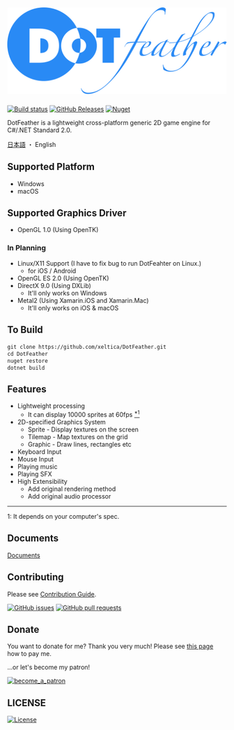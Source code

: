 # <img src="docs/logo.svg"/>
[![Build status](https://img.shields.io/appveyor/ci/xeltica/dotfeather.svg?style=for-the-badge)][ci]
[![GitHub Releases](https://img.shields.io/github/release/xeltica/DotFeather.svg?style=for-the-badge)][releases]
[![Nuget](https://img.shields.io/nuget/v/DotFeather.svg?style=for-the-badge)](https://www.nuget.org/packages/DotFeather/)


DotFeather is a lightweight cross-platform generic 2D game engine for C#/.NET Standard 2.0.

[日本語](README-ja.md) ・ English

## Supported Platform

- Windows
- macOS

## Supported Graphics Driver

- OpenGL 1.0 (Using OpenTK)

### In Planning

- Linux/X11 Support (I have to fix bug to run DotFeahter on Linux.)
  - for iOS / Android
- OpenGL ES 2.0 (Using OpenTK)
- DirectX 9.0 (Using DXLib)
  - It'll only works on Windows
- Metal2 (Using Xamarin.iOS and Xamarin.Mac)
  - It'll only works on iOS & macOS

## To Build

```
git clone https://github.com/xeltica/DotFeather.git
cd DotFeather
nuget restore
dotnet build
```

## Features

- Lightweight processing
	- It can display 10000 sprites at 60fps [<sup>*1</sup>](#f1)
- 2D-specified Graphics System
	- Sprite - Display textures on the screen
	- Tilemap - Map textures on the grid
	- Graphic - Draw lines, rectangles etc
- Keyboard Input
- Mouse Input
- Playing music
- Playing SFX
- High Extensibility
	- Add original rendering method
	- Add original audio processor

----

<p id="f1">1: It depends on your computer's spec.</p>


## Documents

[Documents](https://xeltica.github.io/DotFeather/docs)

## Contributing

Please see [Contribution Guide](CONTRIBUTING.md).

[![GitHub issues](https://img.shields.io/github/issues/xeltica/dotfeather.svg?style=for-the-badge)][issues]
[![GitHub pull requests](https://img.shields.io/github/issues-pr/xeltica/dotfeather.svg?style=for-the-badge)][pulls]

## Donate

You want to donate for me? Thank you very much! Please see [this page](//xeltica.work/en/donation.html) how to pay me.

...or let's become my patron!

[![become_a_patron](https://c5.patreon.com/external/logo/become_a_patron_button@2x.png)](https://patreon.com/xeltica)

## LICENSE

[![License](https://img.shields.io/github/license/xeltica/dotfeather.svg?style=for-the-badge)](LICENSE)


[ci]: https://ci.appveyor.com/project/Xeltica/dotfeather
[issues]: //github.com/xeltica/dotfeather/issues
[pulls]: //github.com/xeltica/dotfeather/pulls
[releases]: //github.com/xeltica/dotfeather/releases
